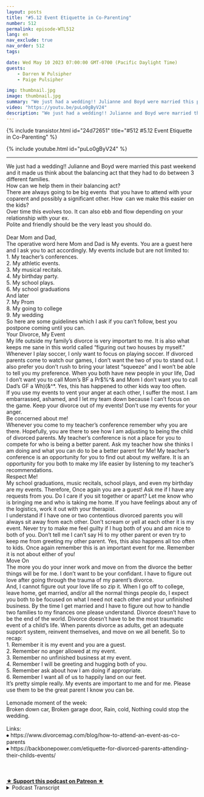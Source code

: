 ```yaml
---
layout: posts
title: "#5.12 Event Etiquette in Co-Parenting"
number: 512
permalink: episode-WTL512
lang: en
nav_exclude: true
nav_order: 512
tags:

date: Wed May 10 2023 07:00:00 GMT-0700 (Pacific Daylight Time)
guests:
    - Darren W Pulsipher
    - Paige Pulsipher

img: thumbnail.jpg
image: thumbnail.jpg
summary: "We just had a wedding!! Julianne and Boyd were married this past weekend and it made us think about the balancing act that they had to do between 3 different families. How can we help them in their balancing act? There are always going to be big events  that you have to attend with your coparent and possibly a significant other. How  can we make this easier on the kids?Over time this evolves too. It can also ebb and flow depending on your relationship with your ex.Polite and friendly should be the very least you should do. Dear Mom and Dad,The operative word here Mom and Dad is My events. You are a guest here and I ask you to act accordingly. My events include but are not limited to:1. My teacher’s conferences.2. My athletic events.3. My musical recitals.4. My birthday party.5. My school plays.6. My school graduationsAnd later7. My Prom8. My going to college9. My weddingSo here are some guidelines which I ask if you can’t follow, best you postpone coming until you can.Your Divorce, My EventMy life outside my family’s divorce is very important to me. It is also what keeps me sane in this world called “figuring out two houses by myself.” Whenever I play soccer, I only want to focus on playing soccer. If divorced parents come to watch our games, I don’t want the two of you to stand out. I also prefer you don’t rush to bring your latest “squeeze” and I won’t be able to tell you my preference. When you both have new people in your life, Dad I don’t want you to call Mom’s BF a Pr$%^& and Mom I don’t want you to call Dad’s GF a Wh)(&^*. Yes, this has happened to other kids way too often.If you use my events to vent your anger at each other, I suffer the most. I am embarrassed, ashamed, and I let my team down because I can’t focus on the game. Keep your divorce out of my events! Don’t use my events for your anger.Be concerned about me!Whenever you come to my teacher’s conference remember why you are there. Hopefully, you are there to see how I am adjusting to being the child of divorced parents. My teacher’s conference is not a place for you to compete for who is being a better parent. Ask my teacher how she thinks I am doing and what you can do to be a better parent for Me! My teacher’s conference is an opportunity for you to find out about my welfare. It is an opportunity for you both to make my life easier by listening to my teacher’s recommendations.Respect Me!My school graduations, music recitals, school plays, and even my birthday are my events. Therefore, Once again you are a guest! Ask me if I have any requests from you. Do I care if you sit together or apart? Let me know who is bringing me and who is taking me home. If you have feelings about any of the logistics, work it out with your therapist.I understand if I have one or two contentious divorced parents you will always sit away from each other. Don’t scream or yell at each other it is my event. Never try to make me feel guilty if I hug both of you and am nice to both of you. Don’t tell me I can’t say Hi to my other parent or even try to keep me from greeting my other parent. Yes, this also happens all too often to kids. Once again remember this is an important event for me. Remember it is not about either of you!Move OnThe more you do your inner work and move on from the divorce the better things will be for me. I don’t want to be your confidant. I have to figure out love after going through the trauma of my parent’s divorce.And, I cannot figure out your love life so zip it. When I go off to college, leave home, get married, and/or all the normal things people do, I expect you both to be focused on what I need not each other and your unfinished business. By the time I get married and I have to figure out how to handle two families to my finances one please understand. Divorce doesn’t have to be the end of the world. Divorce doesn’t have to be the most traumatic event of a child’s life. When parents divorce as adults, get an adequate support system, reinvent themselves, and move on we all benefit. So to recap:1. Remember it is my event and you are a guest.2. Remember no anger allowed at my event.3. Remember no unfinished business at my event.4. Remember I will be greeting and hugging both of you.5. Remember ask about how I am doing if appropriate.6. Remember I want all of us to happily land on our feet.It’s pretty simple really. My events are important to me and for me. Please use them to be the great parent I know you can be.Lemonade moment of the week:Broken down car, Broken garage door, Rain, cold, Nothing could stop the wedding.Links:⦁ https://www.divorcemag.com/blog/how-to-attend-an-event-as-co-parents⦁ https://backbonepower.com/etiquette-for-divorced-parents-attending-their-childs-events/"
video: "https://youtu.be/puLo0gByV24"
description: "We just had a wedding!! Julianne and Boyd were married this past weekend and it made us think about the balancing act that they had to do between 3 different families. How can we help them in their balancing act? There are always going to be big events  that you have to attend with your coparent and possibly a significant other. How  can we make this easier on the kids?Over time this evolves too. It can also ebb and flow depending on your relationship with your ex.Polite and friendly should be the very least you should do. Dear Mom and Dad,The operative word here Mom and Dad is My events. You are a guest here and I ask you to act accordingly. My events include but are not limited to:1. My teacher’s conferences.2. My athletic events.3. My musical recitals.4. My birthday party.5. My school plays.6. My school graduationsAnd later7. My Prom8. My going to college9. My weddingSo here are some guidelines which I ask if you can’t follow, best you postpone coming until you can.Your Divorce, My EventMy life outside my family’s divorce is very important to me. It is also what keeps me sane in this world called “figuring out two houses by myself.” Whenever I play soccer, I only want to focus on playing soccer. If divorced parents come to watch our games, I don’t want the two of you to stand out. I also prefer you don’t rush to bring your latest “squeeze” and I won’t be able to tell you my preference. When you both have new people in your life, Dad I don’t want you to call Mom’s BF a Pr$%^& and Mom I don’t want you to call Dad’s GF a Wh)(&^*. Yes, this has happened to other kids way too often.If you use my events to vent your anger at each other, I suffer the most. I am embarrassed, ashamed, and I let my team down because I can’t focus on the game. Keep your divorce out of my events! Don’t use my events for your anger.Be concerned about me!Whenever you come to my teacher’s conference remember why you are there. Hopefully, you are there to see how I am adjusting to being the child of divorced parents. My teacher’s conference is not a place for you to compete for who is being a better parent. Ask my teacher how she thinks I am doing and what you can do to be a better parent for Me! My teacher’s conference is an opportunity for you to find out about my welfare. It is an opportunity for you both to make my life easier by listening to my teacher’s recommendations.Respect Me!My school graduations, music recitals, school plays, and even my birthday are my events. Therefore, Once again you are a guest! Ask me if I have any requests from you. Do I care if you sit together or apart? Let me know who is bringing me and who is taking me home. If you have feelings about any of the logistics, work it out with your therapist.I understand if I have one or two contentious divorced parents you will always sit away from each other. Don’t scream or yell at each other it is my event. Never try to make me feel guilty if I hug both of you and am nice to both of you. Don’t tell me I can’t say Hi to my other parent or even try to keep me from greeting my other parent. Yes, this also happens all too often to kids. Once again remember this is an important event for me. Remember it is not about either of you!Move OnThe more you do your inner work and move on from the divorce the better things will be for me. I don’t want to be your confidant. I have to figure out love after going through the trauma of my parent’s divorce.And, I cannot figure out your love life so zip it. When I go off to college, leave home, get married, and/or all the normal things people do, I expect you both to be focused on what I need not each other and your unfinished business. By the time I get married and I have to figure out how to handle two families to my finances one please understand. Divorce doesn’t have to be the end of the world. Divorce doesn’t have to be the most traumatic event of a child’s life. When parents divorce as adults, get an adequate support system, reinvent themselves, and move on we all benefit. So to recap:1. Remember it is my event and you are a guest.2. Remember no anger allowed at my event.3. Remember no unfinished business at my event.4. Remember I will be greeting and hugging both of you.5. Remember ask about how I am doing if appropriate.6. Remember I want all of us to happily land on our feet.It’s pretty simple really. My events are important to me and for me. Please use them to be the great parent I know you can be.Lemonade moment of the week:Broken down car, Broken garage door, Rain, cold, Nothing could stop the wedding.Links:⦁ https://www.divorcemag.com/blog/how-to-attend-an-event-as-co-parents⦁ https://backbonepower.com/etiquette-for-divorced-parents-attending-their-childs-events/"
---
```


<div>
{% include transistor.html id="24d72651" title="#512 #5.12 Event Etiquette in Co-Parenting" %}

{% include youtube.html id="puLo0gByV24" %}
</div>

---

<html><head></head><body><div>We just had a wedding!! Julianne and Boyd were married this past weekend and it made us think about the balancing act that they had to do between 3 different families.&nbsp;<br>How can we help them in their balancing act?&nbsp;<br>There are always going to be big events&nbsp; that you have to attend with your coparent and possibly a significant other. How&nbsp; can we make this easier on the kids?<br>Over time this evolves too. It can also ebb and flow depending on your relationship with your ex.<br>Polite and friendly should be the very least you should do.&nbsp;<br><br>Dear Mom and Dad,<br>The operative word here Mom and Dad is My events. You are a guest here and I ask you to act accordingly. My events include but are not limited to:<br>1. My teacher’s conferences.<br>2. My athletic events.<br>3. My musical recitals.<br>4. My birthday party.<br>5. My school plays.<br>6. My school graduations<br>And later<br>7. My Prom<br>8. My going to college<br>9. My wedding<br>So here are some guidelines which I ask if you can’t follow, best you postpone coming until you can.<br>Your Divorce, My Event<br>My life outside my family’s divorce is very important to me. It is also what keeps me sane in this world called “figuring out two houses by myself.” Whenever I play soccer, I only want to focus on playing soccer. If divorced parents come to watch our games, I don’t want the two of you to stand out. I also prefer you don’t rush to bring your latest “squeeze” and I won’t be able to tell you my preference. When you both have new people in your life, Dad I don’t want you to call Mom’s BF a Pr$%^&amp; and Mom I don’t want you to call Dad’s GF a Wh)(&amp;^*. Yes, this has happened to other kids way too often.<br>If you use my events to vent your anger at each other, I suffer the most. I am embarrassed, ashamed, and I let my team down because I can’t focus on the game. Keep your divorce out of my events! Don’t use my events for your anger.<br>Be concerned about me!<br>Whenever you come to my teacher’s conference remember why you are there. Hopefully, you are there to see how I am adjusting to being the child of divorced parents. My teacher’s conference is not a place for you to compete for who is being a better parent. Ask my teacher how she thinks I am doing and what you can do to be a better parent for Me! My teacher’s conference is an opportunity for you to find out about my welfare. It is an opportunity for you both to make my life easier by listening to my teacher’s recommendations.<br>Respect Me!<br>My school graduations, music recitals, school plays, and even my birthday are my events. Therefore, Once again you are a guest! Ask me if I have any requests from you. Do I care if you sit together or apart? Let me know who is bringing me and who is taking me home. If you have feelings about any of the logistics, work it out with your therapist.<br>I understand if I have one or two contentious divorced parents you will always sit away from each other. Don’t scream or yell at each other it is my event. Never try to make me feel guilty if I hug both of you and am nice to both of you. Don’t tell me I can’t say Hi to my other parent or even try to keep me from greeting my other parent. Yes, this also happens all too often to kids. Once again remember this is an important event for me. Remember it is not about either of you!<br>Move On<br>The more you do your inner work and move on from the divorce the better things will be for me. I don’t want to be your confidant. I have to figure out love after going through the trauma of my parent’s divorce.<br>And, I cannot figure out your love life so zip it. When I go off to college, leave home, get married, and/or all the normal things people do, I expect you both to be focused on what I need not each other and your unfinished business. By the time I get married and I have to figure out how to handle two families to my finances one please understand. Divorce doesn’t have to be the end of the world. Divorce doesn’t have to be the most traumatic event of a child’s life. When parents divorce as adults, get an adequate support system, reinvent themselves, and move on we all benefit. So to recap:<br>1. Remember it is my event and you are a guest.<br>2. Remember no anger allowed at my event.<br>3. Remember no unfinished business at my event.<br>4. Remember I will be greeting and hugging both of you.<br>5. Remember ask about how I am doing if appropriate.<br>6. Remember I want all of us to happily land on our feet.<br>It’s pretty simple really. My events are important to me and for me. Please use them to be the great parent I know you can be.<br><br>Lemonade moment of the week:<br>Broken down car, Broken garage door, Rain, cold, Nothing could stop the wedding.<br><br>Links:<br>⦁ https://www.divorcemag.com/blog/how-to-attend-an-event-as-co-parents<br>⦁ https://backbonepower.com/etiquette-for-divorced-parents-attending-their-childs-events/<br><br><br><br></div>
<strong>
  <a href="https://www.patreon.com/wheresthelemonade" target="_donate" rel="payment" title="★ Support this podcast on Patreon ★">★ Support this podcast on Patreon ★</a>
</strong></body></html>

<details>
<summary> Podcast Transcript </summary>

<p>﻿1</p>
<p>Hello, this is.</p>
<p>Darren and this is. Paige.</p>
<p>And this is.</p>
<p>Where we talk aboutwhat happens when life through you lemons.</p>
<p>You make some lemonade.</p>
<p>Meaning some weeks it's lemons.</p>
<p>Yes, some weeks it's just lemons.</p>
<p>Yeah.</p>
<p>On today's episode.</p>
<p>Event Etiquette for co-parenting.</p>
<p>We just had a great wedding.</p>
<p>You sure did.</p>
<p>Julianne and Boyd got married.</p>
<p>Just what to watch today.</p>
<p>I've lost track of time.</p>
<p>List last week.</p>
<p>Saturday, Sunday,</p>
<p>May three, a couple of days ago.</p>
<p>So it's been a whirlwind.</p>
<p>All thosethat have been listening to podcasts,knowing we've missed a couple of weeks,that had a lot to do with metraveling a little bitand also getting ready for the wedding.</p>
<p>It's been very busy around the house.</p>
<p>Yeah, it's been busy and a good busy, butyeah, trying to get everything ready andand do things around the houseand get ready for the wedding.</p>
<p>So it's been fun.</p>
<p>I can't think of any bigger eventthat a parentin a co-parenting situationhas to deal with than probably a wedding.</p>
<p>When you say that.</p>
<p>Yes, it is a lot.</p>
<p>And if you don't have a good workingrelationship with your ex.</p>
<p>Yeah, that I just.</p>
<p>I can't even. Imagine.</p>
<p>I can't even imagine how challengingthat would befor the child.</p>
<p>For the child.</p>
<p>Right. Like, I'mnot even thinking about the adults.</p>
<p>Like, oh, how hard it must be for theadults, for the child trying to navigatea contentious relationshipbetween your two parentsand trying to get marriedand all that would be very.</p>
<p>Very that would be very hard.</p>
<p>Like who pays for what?</p>
<p>Yes. Whose house is, you know.</p>
<p>Which venue is it going to be?</p>
<p>Where is it going to be?</p>
<p>I would think that most kidswould just say,</p>
<p>I'm just going to get marriedas far away from both parents as possible.</p>
<p>No one's invited.</p>
<p>But that was not the case for us.</p>
<p>It was not Julianne and Boyd were a dreamactually to work with for the wedding.</p>
<p>And they did such a good job at balancingthree families this past weekbecause Boyd's family came into towna week before the wedding.</p>
<p>So they had three familiesthat they were trying to make timefor spend time with whilestill getting ready for the wedding.</p>
<p>I mean, they they had a big balancing act.</p>
<p>Yeah.</p>
<p>And I thought they</p>
<p>I thought they did a good job.</p>
<p>In fact, we just talked to themand they're not on their honeymoon.</p>
<p>They're doing a staycationfor their honeymoon.</p>
<p>So we talked to them on their drive back.</p>
<p>Yeah, that sounds weirdthat our kids just got marriedthree days ago and are talking to them.</p>
<p>We're not controllingweird helicopter parents.</p>
<p>They're in the car.</p>
<p>Drive just a little bit, I promise.</p>
<p>I was thinking thatwhen you were just on the phone with thembecause you were just seeinghow the drive was going.</p>
<p>I'm like, This is so weirdthat we're talking to them.</p>
<p>That's a 910 of the drive.</p>
<p>Yeah, No, but I'm just saying,because they're not doing a traditionalthey did not take a honeymoon yet.</p>
<p>They stayedtwo nights here, which we still saw themboth days.</p>
<p>That was a little weird. Yeah.</p>
<p>So they went to,they spent the night in hoteland then came backand we opened presents and had lunch.</p>
<p>And then they spentthe night at the hotel.</p>
<p>And then they came back to seeeverybody again before they took off.</p>
<p>Yeah.</p>
<p>So not a typical situation?</p>
<p>No, it wasn't.</p>
<p>But I understand they were trying to.</p>
<p>A family's far awayfrom where they're, they're movingso they're trying to see everyonebefore they go back up to school. Yes.</p>
<p>And they're going to have a a honeymoonstaycation because there's a lot of tripsthat they have coming upin the next few months that.</p>
<p>So, you know, there's only so much moneyto go around for trips.</p>
<p>Yeah, that is true.</p>
<p>And there was someso when we were looking at the wedding,there is always awkwardnesswhen you have blended familiesand co-parenting and these big events likewhat is the etiquette on thisand what and what about this?</p>
<p>And, and there's always some time,some miscommunicationor there's lots of landmines,</p>
<p>I guess is the right word to say, right?</p>
<p>Yeah, Yeah, for sure.</p>
<p>For sure.</p>
<p>I mean, there's a lot going onwith a weddingand there's like, you know,you make a big checklist, right?</p>
<p>And you've got to figure out,you know, as the childthat's getting married,you're figuring outif your parents haven't talkedand divided things up, then the childhas to help divide things up or,you know, it's all it's a lot.</p>
<p>It's a lot to handle it.</p>
<p>But you know what?</p>
<p>I think it went off pretty smooth.</p>
<p>Yeah.</p>
<p>Yeah, I think so, too.</p>
<p>I think things got divided, right?</p>
<p>Kind of right upfront of who was doing whatand who was paying for what.</p>
<p>Kind of got divided fairly quickly.</p>
<p>Yeah.</p>
<p>In our situation and.</p>
<p>Through just a couple small, minor.</p>
<p>Oh, I thought you were going to do that.</p>
<p>Oh, I was going to do that.</p>
<p>No problem. It resolved itself.</p>
<p>But that's very different for for those ofyou that are in a traditional family,non blended family,and you're parenting in the same house,there's a lot of communicationthat just happens naturallywhen you're in co-parenting.</p>
<p>That communication doesn't happenlike it used to.</p>
<p>So there's there's a lot of thingsthat can be missed.</p>
<p>Absolutely.</p>
<p>And some things,you know, at the very last second.</p>
<p>So it'll be like what's happeningwith this?</p>
<p>And we're looking at each other going.</p>
<p>I don't know. I don't. Know.</p>
<p>Aren't you the groom's?</p>
<p>Aren't you the bride's father?</p>
<p>Yeah, Yeah.</p>
<p>We're like, I don't know.</p>
<p>We did not get the memo on that one.</p>
<p>And then, you know, then people are like,</p>
<p>Oh, I'm sorry. It's.</p>
<p>It's just,you know, like I said, it's a lot.</p>
<p>It's a lot going on. And I just.</p>
<p>I just continually wanted to be like,how can we make this easierfor the bride and groom?</p>
<p>Because they were they're trying so hardto balance everyone and everything.</p>
<p>And I just kept saying,</p>
<p>How can we make this easier?</p>
<p>How can we make this easier?</p>
<p>Right? It's already a stressful time.</p>
<p>A wedding is a stressful timeand a lot going on.</p>
<p>And I just wanted it to make it easierfor them.</p>
<p>Well, and it's interesting because we saidwe got to do a podcast aboutour experienceand the things that we thought went welland the things thatmaybe we could have communicated betteror or come up with a different strategy.</p>
<p>Until you started reading articles on thisand you found this incrediblelittle articlethat I thought was pretty done pretty.</p>
<p>Well, Yeah, it's done really well.</p>
<p>Yeah, it's called my it's like,almost like it's a letter.</p>
<p>It says, Dear Mom and Dad.</p>
<p>And but the letter is titled My Eventsand yeah.</p>
<p>So it's just it's the perspectivefrom a child of divorced parents.</p>
<p>And it was it was interesting wasn't it.</p>
<p>And we kind of when you read it to me,we kind of laughed a little bitbecause, oh, we mess this up so bad.</p>
<p>Yeah, sometimes. Right.</p>
<p>Other times you said, Ohyeah, we actually did pretty good on that.</p>
<p>Well, and over time.</p>
<p>You get better. Things evolve, right?</p>
<p>It and it can ebb and flow dependingon your relationship with your exand depending on where that stands.</p>
<p>So you know what I mean?</p>
<p>Like it's an ebb and flow.</p>
<p>Like sometimes you're like, Wow, okay, weyou know,we handled that event really welland then a couple of months later,you're like, Whoa, what?</p>
<p>You know, I don't know what just happenedthere, but we did not handle that well.</p>
<p>Right?</p>
<p>So it's but as as the yearsgo on, you get much better at it.</p>
<p>And I think no matterwhat at your kids event,no matter what even is a weddingor a birthday or a graduation, a.</p>
<p>Sport of a.</p>
<p>Sport of a school event, at the very leastyou're youshould be polite and friendlyat the very least.</p>
<p>So even if you're you're likelooking at your ex going,</p>
<p>I don't want to look at you.</p>
<p>I don't want to talk to you.</p>
<p>I can't stand you. It's not about you.</p>
<p>It is not about you.</p>
<p>So at the very least, you have to be.</p>
<p>You have to be.</p>
<p>I'm telling you, I'm telling you,you have to be polite and friendly.</p>
<p>Well, it's not just the co parents eitherin especially in eventsthat are big events like a wedding.</p>
<p>You've got extendedfamily there, too. Yes.</p>
<p>And you may have to sit downwith some of your siblings or your parentsor aunts and uncles and say, be nice. Yes.</p>
<p>Or you may have to say,you know what, it just be cordialor whatever the case may be.</p>
<p>Yeah. Remember, it's not about you.</p>
<p>It's about your child's event.</p>
<p>That's right.</p>
<p>Don't be selfish to me.</p>
<p>That's very selfish.</p>
<p>If you're making it about youand your feelings.</p>
<p>It's not.</p>
<p>It's not about you in your face.</p>
<p>It's about your child and their dayor their event and their feelings.</p>
<p>Know I can't think of a better gift.</p>
<p>You can give your childat their wedding too,to just be polite and nice and show unityin this joyous occasionthat you're having with your kid.</p>
<p>Absolutely.</p>
<p>All right. Hey,let's talk about the article.</p>
<p>I love the way it was phrased.</p>
<p>Dear mom and dad,these are my events, right?</p>
<p>I love it.</p>
<p>Yeah.</p>
<p>It says you are a guest hereand I ask you to act accordingly.</p>
<p>My events include but are not limited to.</p>
<p>All right, this is good. Yes.</p>
<p>My teachers conferences.</p>
<p>I never would have thoughtthat as an event. Right.</p>
<p>My athletic events, my musical recitals,my birthday parties, my schoolplays, my school graduations, and latermy prom, my going to college, my wedding.</p>
<p>We had all these.</p>
<p>We have had every singleone of these happen. Yes.</p>
<p>And which one do you thinkwe botched the most at first?</p>
<p>Oh, well.</p>
<p>I'd say the teacher conferences.</p>
<p>I wasn't at those.</p>
<p>But you were at those, like I.</p>
<p>That's right. Right.</p>
<p>As a you don't usually typicallyas a significant other or a spouse of.</p>
<p>Or a stepmom.</p>
<p>You tell me that you would notgo to conferences like you.</p>
<p>You don't need ten people in the room.</p>
<p>You just let mom and dad handle that.</p>
<p>So, yeah, those those weresome challenging times in the beginning.</p>
<p>When you were. Especially when your kidsare having problems.</p>
<p>Yeah.</p>
<p>And remember,your child is just gone througha very traumatic experience in their life.</p>
<p>Their parents have split up a lot of timeswhen it first happens, they areprobably going to have some issuesat school, parent teacher conferences.</p>
<p>The teacher is going to tell you, Hey,</p>
<p>Johnny seems a little bit moreintrovertedor maybe he's acting out in class,whatever the case may be.</p>
<p>This is not the time to get defensive.</p>
<p>Yes, I think that can definitely happen,especially in the beginning.</p>
<p>Right, when the feelings are still raw.</p>
<p>Yeah. And that happened.</p>
<p>That happened with me. Yeah, absolutely.</p>
<p>Yeah. You become defensive.</p>
<p>I it wasn't me.</p>
<p>That was my fault. Not at my house.</p>
<p>Oh, he acts out when he's with his momand going from his mom to to school.</p>
<p>Never from my. Never.</p>
<p>Yeah.</p>
<p>Everything in our house, it's beautiful.</p>
<p>Yeah. Yeah. So, yes, I think you're right.</p>
<p>I think there's a lot of defensivenessin the beginning.</p>
<p>Right? Yeah. Yeah.</p>
<p>And you're and once again,you're making that about yourselfand not about your child.</p>
<p>When you're sitting theredefending your right,how you're handling things,that is making it about you.</p>
<p>Right.</p>
<p>Instead of focusing on the child.</p>
<p>Well, and that's the first pointthat it says in the letteris, hey, it's your divorce,but it's my event.</p>
<p>And this is from the kid'sperspective, right?</p>
<p>Yes. So okay, so let's read this first.</p>
<p>I like this.</p>
<p>So it says my life outside my family'sdivorce is very important to me.</p>
<p>It is also what keeps mesane in the worldcalled figuring out two houses by myself.</p>
<p>Whenever I play soccer,</p>
<p>I only want to focus on playing soccer.</p>
<p>If two divorced parentswant to come watch our games,</p>
<p>I don't want the two of you to stand out.</p>
<p>I also, before you, don't rushto bring your latest squeeze and</p>
<p>I won't be able to tell you my preferencewhen you both have new peoplein your life.</p>
<p>Dad, I don't want you to call Mom'sboyfriend a whatever any. Boy.</p>
<p>And Mom, I don't want you to call Dad'sgirlfriend blankety blank. Yes.</p>
<p>This has happened to other kidsway too often.</p>
<p>If you use my events to vent your angerat each other, I suffer the most.</p>
<p>I'm embarrassed, ashamed,and I let my team downbecause I can't focus on the game.</p>
<p>Keep your divorce out of my events.</p>
<p>Don't use my events.</p>
<p>For your anger.</p>
<p>So true. Wow. Like I.</p>
<p>I want to, like, publish.</p>
<p>I wish every divorce familycould read this.</p>
<p>And because it's just.</p>
<p>It's from the kids perspective, right?</p>
<p>Like, stop making things about youand think about me.</p>
<p>Right?</p>
<p>And yeah, and I can hear it already.</p>
<p>Some parents. What?</p>
<p>I was thinking about youwhen I brought my new squeeze.</p>
<p>Because this is going to be your new daddyor your new mommy andyou need to like them,and then they need to attend your things,right?</p>
<p>No, they don't. Yes.</p>
<p>And they don'twant you to come to their eventand see the two of you arguing. Right.</p>
<p>You and your ex.</p>
<p>The kids do not want to see that.</p>
<p>Like keep that out of the know.</p>
<p>Doesn't mean that you need to sit togetherat the sporting event.</p>
<p>You know what?</p>
<p>So I read a different articleand it said ifif you have gotten to that point,absolutely you should sit together.</p>
<p>They said there's nothing better for a kidthan to look out and seemom and dad sitting together.</p>
<p>That's not giving the kida false sense of mom and dadare going to get back together. No, no,</p>
<p>I don't think so.</p>
<p>I don't think so. I think it'smy life has youknow, a bomb has been set off in my life.</p>
<p>And look,at least some things can still be good.</p>
<p>And the two people that I love the most,right.</p>
<p>Can sit around and highfive each other at my game or right now.</p>
<p>Now, not everybody can do that.</p>
<p>We're not saying that everybodyshould do that and not everybody.</p>
<p>In high five each other</p>
<p>With a grimace on your facefor your high five.</p>
<p>You did, but Johnny. Yes.</p>
<p>So you don't have to sit together.</p>
<p>That's ideal.</p>
<p>Like literally that would bethe ideal situation that you sit together.</p>
<p>I would say that's probablynot going to happen most of the time.</p>
<p>That's what I'm going to say.</p>
<p>What do you think?</p>
<p>I would say? Especially at the beginning.</p>
<p>Yeah, especially the beginning.</p>
<p>But So sit apart. That's fine.</p>
<p>That's fine. Sit apart. And.</p>
<p>But don't. Don't be mad at your child.</p>
<p>If they go hug mom firstor thing, you'll have Dad first.</p>
<p>Don't, don't place any guilt or shamethere.</p>
<p>And also and we've done this.</p>
<p>This is one thingthat we actually did the beginning.</p>
<p>If we took the child to the event,then we made surethat after the event, if they cameand hugged us first and said, How do I do?</p>
<p>We say, Great, now go hug your mom.</p>
<p>Yeah, we made sure.</p>
<p>We made sure to say goodbyeto the other parent,make sure to acknowledgethe other parent. Right.</p>
<p>That's that, to me is very importantbecause it shows unity and it showsyour child that there are other parent,which is half of them matters, right?</p>
<p>Definitely.</p>
<p>Definitely.</p>
<p>All right. Read the next. Okay.</p>
<p>The next one, Be concerned about mewheneveryou come to my teacher's conference.</p>
<p>Remember why you are there.</p>
<p>All right. I'm big guilty of this one.</p>
<p>Yeah.</p>
<p>Hopefullyyou're there to see how I'm adjustingto being the child of divorced parents.</p>
<p>My teachers conference is not a placefor you to compete.</p>
<p>For whom is being the better parent.</p>
<p>Guilty.</p>
<p>I here asked my teacherhow she thinks I am doingand what you can do betteras a parent for me,my teachersconference is an opportunity tofor you to find out about my welfare.</p>
<p>It's an opportunity for youboth to make my life easierby listening to my teachersrecommendations.</p>
<p>I love this because I think a lot of timesthe teacher conferences are an opportunityfor exes to go,</p>
<p>Well, if you were to do thisand if you were to join.</p>
<p>Us always late on Monday. Yes.</p>
<p>Johnny's always at your house on Monday.</p>
<p>Yeah.</p>
<p>I think that that.</p>
<p>Homework is never done on Fridaysbecause Johnny's at daddy's house.</p>
<p>Yeah, I've, I've,</p>
<p>I've participated in that myself.</p>
<p>Right.</p>
<p>And I've seen that too.</p>
<p>Yes. The blame game and the pointing.</p>
<p>And that's when sometimesyou do have to work those things out.</p>
<p>And sometimes there is a parentthat's better at getting things doneand getting homework doneand turned in better than.</p>
<p>And sometimesone parent is better at getting the kidto school on time than another.</p>
<p>That is just true.</p>
<p>But in your if in a traditional family,that's true too, right?</p>
<p>Like those things are going to happen.</p>
<p>You have different personalities.</p>
<p>Well, and we've even worked that out like,yeah, I'm better at math homeworkthan my exand she's better at English homework.</p>
<p>So if the kids had math problems,they would actually come over,</p>
<p>Even if it wasn't my night to say,</p>
<p>Dad needs to tutor you in math to helpyou understand this stuff,you got to be flexible.</p>
<p>Remember, it's about the children.</p>
<p>About the child. Yeah.</p>
<p>So these. Things.</p>
<p>So I like to say that your parentteacher conference focus on the child,what is importantand what is going on with the childis don't be sitting therethinking the whole time,because I understandyou're going to be sitting therelooking at your exthe whole time going, Oh.</p>
<p>You know, and you're thinking, okay,she just said this.</p>
<p>You say this right?</p>
<p>Or he just said, Oh,</p>
<p>I'm going to counter with this. Yep.</p>
<p>No, stop it.</p>
<p>Listen to the teachertalk about your child.</p>
<p>And if you're sayingyou're not doing that.</p>
<p>Maybe you aren't.</p>
<p>Now, when you're first divorced,of course.</p>
<p>You know everybody.</p>
<p>I don't know. Everybody.</p>
<p>Come on.</p>
<p>You don't know everybody.</p>
<p>I don't. You don't know everybody.</p>
<p>You don't. But.</p>
<p>But I know.</p>
<p>I know. I'm not alone.</p>
<p>No, of course you're not alone.</p>
<p>But we don't.</p>
<p>Every situation is different.</p>
<p>But we know that a good portion,when you first get married,there is bitterness and there isconflict.</p>
<p>Yeah, right.</p>
<p>And you are sitting there with each othergoing all.</p>
<p>Round. Or so.</p>
<p>Yeah, you're right.</p>
<p>You're planning your next,you know, your next jaband the other parentand that's not focusing on the child.</p>
<p>So we're helping you.</p>
<p>We're helping you speed the processalong of messing up your child.</p>
<p>Like, let's.</p>
<p>Just skip.</p>
<p>The whole, you know, the first yearversus second year.</p>
<p>It's you can just do so much damageto your child.</p>
<p>You know, it's interestingbecause I can see where people would beusing teacher conferencesas like a therapy session.</p>
<p>Oh, gosh,the poor teachers. The poor teacher.</p>
<p>I feel bad for you. Guysand the poor teachers.</p>
<p>Oh, okay. The next one respect me.</p>
<p>My school graduations, musicrecitals, school plays,and even my birthdays are my events.</p>
<p>Therefore, once again, you are a guest.</p>
<p>Ask me if I have any requests from you.</p>
<p>Do I care if you sit together or apart?</p>
<p>Let me know who is bringing meand who is taking me home.</p>
<p>If you have feelingsabout any of the other logistics,work it out with your therapist.</p>
<p>I love that.</p>
<p>I understand.</p>
<p>If I have one or two contentiousdivorced parents,you will always sit away from each other.</p>
<p>Fine.</p>
<p>Don't scream or yell at each other.</p>
<p>It is my event.</p>
<p>Never try to make me feel guiltyif I hug both of you.</p>
<p>And I'm nice to both of you.</p>
<p>Don't tell me</p>
<p>I can't say hi to my other parentor even try to keep mefrom greeting my other parent.</p>
<p>Yes, This also happensall too often to kids.</p>
<p>Once again, remember,this is an important event for me.</p>
<p>Remember, it is not about either of you.</p>
<p>So guess what?</p>
<p>You are going to have all of these thingswe just married that we justmentioned, school graduations, musicrecitals, school plays, all those things.</p>
<p>Right before birth, you're going to haveall of thesethings come up several times a year.</p>
<p>You're going to have these things come up.</p>
<p>And once again, it's about the child.</p>
<p>It's not about you.</p>
<p>Well, this could get tricky sometimes.</p>
<p>What if, like, for us,we always have a tradition after musicrecital to go to ice cream afterwards?</p>
<p>Yeah, we've always done that, right?</p>
<p>We've done it for years.</p>
<p>But what if we don't have the kidswhen we have?</p>
<p>We just went to a music recitaland they look at us and say,</p>
<p>Now this hasn't happened to us. Yeah.</p>
<p>But they look at us and say,</p>
<p>Are we going ice cream?</p>
<p>But they're not on our time, rightduring that time.</p>
<p>Yeah.</p>
<p>I mean, our kids knowthat we won't be getting ice creambecause they're not with us.</p>
<p>Yeah, but.</p>
<p>Yeah.</p>
<p>Little kids would have a hard. Right?</p>
<p>Yes. Yes. Yeah.</p>
<p>So in those situations, it'sbest to talk to the two.</p>
<p>Your ex, the co-parent about the traditionand invite themor have them do that tradition with them.</p>
<p>Right.</p>
<p>So that they're not missing outbecause it is about them, not about you.</p>
<p>Well, and you have your spouse.</p>
<p>And one thing you have to remembersometimeswith the inviting, like you said,maybe invite them to get ice cream,</p>
<p>That might be</p>
<p>I don't think the kids alwayseven if you think that you can do thatand be polite and friendly,</p>
<p>I don't think the kids always want thatunless you have an amazing relationshipwith each other.</p>
<p>I think it's awkward for the kids.</p>
<p>So but like I said, on here, set on here,ask me.</p>
<p>Right? It said on here.</p>
<p>Ask me,do I care if you sit together or apart?</p>
<p>Let me ask me.</p>
<p>Ask the child and you know,do you want mom, you know,do you want mom and stepdadto come to our ice cream with us?</p>
<p>Ask them.</p>
<p>And they might say yes.</p>
<p>And they might say, You know what?</p>
<p>No, I'll do that tomorrow night with them,or I'll do thatthe next time I'm with them.</p>
<p>And if they say yes, then suck it up,</p>
<p>Suck it up and just be like, okay,this is what they want.</p>
<p>But yeah,</p>
<p>I think especially as the kids get older,when they're younger, they don'tthey don't catch onto all of the tension in the room,but when they're older, they absolutelyfeel all the tension in the room.</p>
<p>So they as they get older,they don't want you in the same roomfor some events because they feel.</p>
<p>If there's still tension there, of course.</p>
<p>They're like, you know what?</p>
<p>We'll just have to celebrate itand that's fine.</p>
<p>Okay. The next section is move on.</p>
<p>This reminder.</p>
<p>It made me want to sing Let it Go.</p>
<p>Yeah. Right. Yeah.</p>
<p>And the more you do with your inner workand move on from the divorce,the better things will be for methat I don't want to be your confidant.</p>
<p>That is so important.</p>
<p>Do not let your kid be your therapist.</p>
<p>No. Yeah.</p>
<p>You have to figure out loveafter going through trauma of my parent.</p>
<p>Yeah.</p>
<p>The kids are trying to figure out whatlove is after after a traumatic divorce.</p>
<p>Know so. So.</p>
<p>Yeah,</p>
<p>I like what they said there. Move on.</p>
<p>And like what you said, don't.</p>
<p>Don't use your childas a confidant. Right.</p>
<p>Did you see your dad's new girlfriend?</p>
<p>What a hussy.</p>
<p>Right. A word, Hussy, hussy.</p>
<p>I think so. Yeah.</p>
<p>That's an old word. Yeah.</p>
<p>I'm aging myself. Yeah, Yeah.</p>
<p>And then it says when I go off to college,leave home, get married,all the normal things people do.</p>
<p>I expect you both to be focused onwhat I need, not each other.</p>
<p>And you're unfinished business.</p>
<p>By the time I get marriedand I have to figure out how to handletwo familiesto my fiance's one, please understand.</p>
<p>So we justwent through this right nowand had her two familiesand boy, had his one, his great family.</p>
<p>And they were trying to balance all three.</p>
<p>And Iyou know, my heart kind of broke for themthat they're trying to divide timebetween all three.</p>
<p>And I thought they did a really good.</p>
<p>They did a really good job.</p>
<p>And, you know, if we talk to themand ask them how stressful that was,</p>
<p>I bet they would say it was</p>
<p>It was stressful.</p>
<p>Yeah, they did a really good job.</p>
<p>So, I mean, I hope we we made thingsas easy as possible as we could for them.</p>
<p>I didn't want them to feel likethey had to spend,you know, every minute with usbecause we knew that they werewere being pulled when she you know,she had friends that came into townand cousins and bridesmaids.</p>
<p>And I mean, she had so much going onthat,</p>
<p>Yeah, we were trying to be supportive.</p>
<p>Who was it?</p>
<p>One of her friends said,</p>
<p>I am glad I got married during COVID.</p>
<p>Yeah, we could. Yeah. Yeah.</p>
<p>All the moving partsthat go into a normal wedding.</p>
<p>Yeah.</p>
<p>So I would also say, okay, I like this.</p>
<p>It says.</p>
<p>So to recap.</p>
<p>All right, here's the recap.</p>
<p>So this is the recap.</p>
<p>As a child of divorced parents, remember,it is my event and you are the guest.</p>
<p>I remember knowing or allowed in my event.</p>
<p>Rememberno unfinished business at my event.</p>
<p>You are like that one. Remember?</p>
<p>I will be greeting and huggingboth of you.</p>
<p>Remember?</p>
<p>Ask about how I am doing.</p>
<p>If appropriate. Yes.</p>
<p>I don't know what that means.</p>
<p>This is inappropriate.</p>
<p>Why would it not be appropriateto ask the kid?</p>
<p>No. I can see where a parent would sayyou were just over your dad's.</p>
<p>How are you. Doing? Oh, okay. Like,you know.</p>
<p>Yeah, like almost trying to find outinformation.</p>
<p>Trying to find out information or kind ofgive a little bit of a jab in there.</p>
<p>Like this must be really difficultthat you have to spend time with your dador whatever.</p>
<p>Yeah, no, I get there, I guess, like,if you are like, they're with both parentsand you're hugging them both and talkingto both. And you, how are you doing?</p>
<p>Is this okay? Like,that's weird. Yeah. Don't make it weird.</p>
<p>Yeah, I remember.</p>
<p>I want all of us to be high.</p>
<p>I want us.</p>
<p>I wantall of us to happily land on our feet.</p>
<p>That was what I couldn't.</p>
<p>I couldn't read that one.</p>
<p>So it says it's pretty simple.</p>
<p>My events are important to me.</p>
<p>And for me,please use them to be that great parent.</p>
<p>I know you can be.</p>
<p>I think the key on this oneis to know that your child loves youregardless of how much timethey spend with you at the event.</p>
<p>They still love you and they and theynotice if you're there or if you're not.</p>
<p>They absolutely do.</p>
<p>Go to those swim meets, go to the games.</p>
<p>Even if your ex is going to be thereand you're like,</p>
<p>Oh my goodness, it's going to be awkward.</p>
<p>Go, go.</p>
<p>You don't have to sit with them, butyour child needs to see your face there.</p>
<p>They need to see thatthey're supported by both parents.</p>
<p>So go go to those activities, even if it'shard for you, it's not about you.</p>
<p>You already messed upyour kid's life, you know, It'sall right.</p>
<p>Are eliminate Moment of the weekis all about the wedding.</p>
<p>The lemonade was greatfood, great company.</p>
<p>The lemons were in abundance.</p>
<p>There was a lot going on, wasn't there?</p>
<p>Yeah, I would saythe first one was probably the rain.</p>
<p>So. Yeah.</p>
<p>So here, this is our third weddingin the last seven months, right?</p>
<p>Yeah.</p>
<p>So all three weddingshave had the possibilityat the last minute of rainand I'm like, seriously?</p>
<p>Like all three bodieswere outdoor weddings.</p>
<p>And not just a little bit of rain.</p>
<p>We're talking like thunderbolts,rain all through.</p>
<p>So this one, here we are.</p>
<p>It's going to it's going to be outside.</p>
<p>It's going to be lovely.</p>
<p>The reception was going to be outsideand beautiful.</p>
<p>And there's the threat of rain, like rain.</p>
<p>And we're like, oh, my goodness.</p>
<p>And in fact, it rains up to about</p>
<p>I did. Like downpour. Hail. And lightning.</p>
<p>So at the last minute, everyone's right,you know, runningtables out, running the decorations out,running the food out.</p>
<p>And yeah, kind of crazy, kind of crazy.</p>
<p>So weather weather was lemons,but the receptionended up being total lemonade.</p>
<p>It was beautiful and wonderful.</p>
<p>All right.</p>
<p>Another major lemon, one of our childrenthat was driving here,</p>
<p>Rachael and Amanda and the girls.</p>
<p>Yeah, well, girls,</p>
<p>I've got three grandkids now,so I have to remember girls and boys.</p>
<p>Their car broke down on the way here.</p>
<p>About an hour away.</p>
<p>They called and said, What are you doing?</p>
<p>And I'm like, waiting for you.</p>
<p>They're like,</p>
<p>Oh, well, can you come get us?</p>
<p>So this was about an hourand a half, 2 hoursbefore we were hosting a swim partyat the house with</p>
<p>Julian's new in-laws.</p>
<p>Yes. And his. Family and his father.</p>
<p>His brother and their kids.</p>
<p>And so I missed I missed most of that.</p>
<p>I was like, okay.</p>
<p>And we knew Paige was the onethat had to go because I was grilling.</p>
<p>I was it was no big deal.</p>
<p>No big deal.</p>
<p>But it turns outthe car was not a full loss.</p>
<p>There was just a sensor that went south.</p>
<p>So the car still works,which was good. Yes.</p>
<p>And then all of the next day,right before the rehearsal dinner,which was at the house,we had a grilldelivered and I put it in the garage.</p>
<p>And when I went to pull the garage doordown, it brokelike stuck solid.</p>
<p>Could not we don't have anwe don't have an automatic garage doorbecause that broke a long, long,long time.</p>
<p>So you just have to, you know,pull it up and down and you pulled it upand you went to pull it downand it was stuck up.</p>
<p>So we had herewe've got like 40 people at our house.</p>
<p>There's so much going on and there's we'venow got repair guys and theirthey keep knocking on the door to talk to</p>
<p>I mean.</p>
<p>Yeah, yeah.</p>
<p>So but it, it was like a comedy of errorsthat was going on,but in the end it was wonderful.</p>
<p>We got to meet Boyd's family.</p>
<p>Great family.</p>
<p>We had a lot of fun with themall. My family came intotown and your mom and your sister came inand it was.</p>
<p>Yeah, it was just great to seeall the family together and have fun.</p>
<p>It was.</p>
<p>It was great.</p>
<p>If you like today's episode.</p>
<p>Give us five stars on iTunes, Spotify,</p>
<p>Google.</p>
<p>And head to Facebook and like us.</p>
<p>And check out our blogat WherestheLemonade.org</p>
<p>Where you can leavequestions and comments.</p>
<p>Add. But most of all.</p>
<p>Go out and make some lemonade.</p>
<p>You betcha, baby.</p>

</details>
